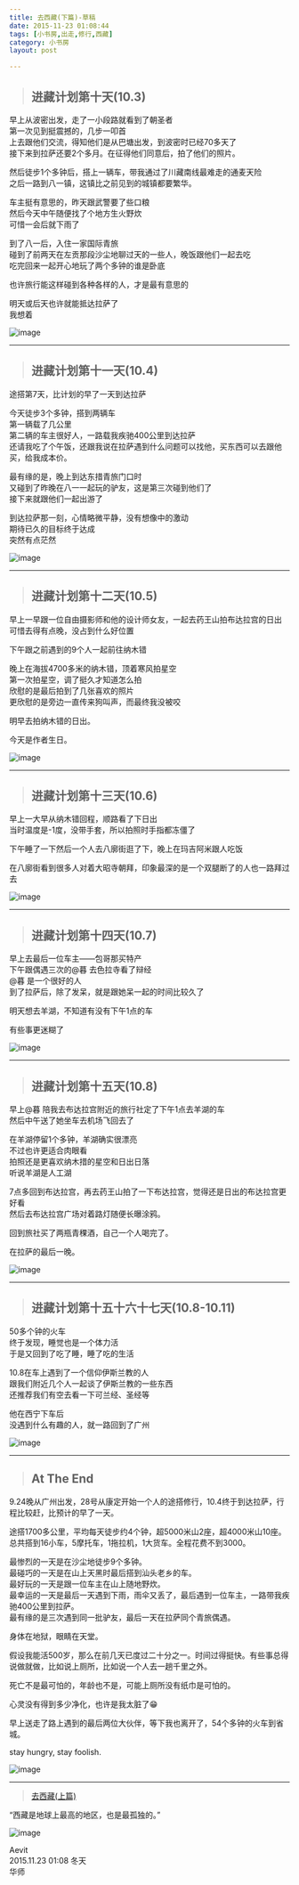 ```yaml
---
title: 去西藏(下篇)-草稿  
date: 2015-11-23 01:08:44  
tags: [小书房,出走,修行,西藏]  
category: 小书房  
layout: post  

---
```


> ## 进藏计划第十天(10.3)

早上从波密出发，走了一小段路就看到了朝圣者  
第一次见到挺震撼的，几步一叩首  
上去跟他们交流，得知他们是从巴塘出发，到波密时已经70多天了  
接下来到拉萨还要2个多月。在征得他们同意后，拍了他们的照片。

<!--more-->

然后徒步1个多钟后，搭上一辆车，带我通过了川藏南线最难走的通麦天险  
之后一路到八一镇，这镇比之前见到的城镇都要繁华。

车主挺有意思的，昨天跟武警要了些口粮  
然后今天中午随便找了个地方生火野炊  
可惜一会后就下雨了

到了八一后，入住一家国际青旅  
碰到了前两天在左贡那段沙尘地聊过天的一些人，晚饭跟他们一起去吃  
吃完回来一起开心地玩了两个多钟的谁是卧底

也许旅行能这样碰到各种各样的人，才是最有意思的

明天或后天也许就能抵达拉萨了  
我想着

![image](http://aevit.qiniudn.com/to_tibet_mi_la_moutain.JPG)

* * *

> ## 进藏计划第十一天(10.4)

途搭第7天，比计划的早了一天到达拉萨

今天徒步3个多钟，搭到两辆车  
第一辆载了几公里  
第二辆的车主很好人，一路载我疾驰400公里到达拉萨  
还请我吃了个午饭，还跟我说在拉萨遇到什么问题可以找他，买东西可以去跟他买，给我成本价。

最有缘的是，晚上到达东措青旅门口时  
又碰到了昨晚在八一一起玩的驴友，这是第三次碰到他们了  
接下来就跟他们一起出游了

到达拉萨那一刻，心情略微平静，没有想像中的激动  
期待已久的目标终于达成  
突然有点茫然

![image](http://aevit.qiniudn.com/to_tibet_dong_cuo.JPG)

* * *

> ## 进藏计划第十二天(10.5)

早上一早跟一位自由摄影师和他的设计师女友，一起去药王山拍布达拉宫的日出  
可惜去得有点晚，没占到什么好位置

下午跟之前遇到的9个人一起前往纳木错

晚上在海拔4700多米的纳木错，顶着寒风拍星空  
第一次拍星空，调了挺久才知道怎么拍  
欣慰的是最后拍到了几张喜欢的照片  
更欣慰的是旁边一直传来狗叫声，而最终我没被咬

明早去拍纳木错的日出。

今天是作者生日。

![image](http://aevit.qiniudn.com/to_tibet_bu_da_la_gong.JPG)

* * *

> ## 进藏计划第十三天(10.6)

早上一大早从纳木错回程，顺路看了下日出  
当时温度是-1度，没带手套，所以拍照时手指都冻僵了

下午睡了一下然后一个人去八廓街逛了下，晚上在玛吉阿米跟人吃饭

在八廓街看到很多人对着大昭寺朝拜，印象最深的是一个双腿断了的人也一路拜过去

![image](http://aevit.qiniudn.com/to_tibet_chao_bai.JPG)

* * *

> ## 进藏计划第十四天(10.7)

早上去最后一位车主——包哥那买特产  
下午跟偶遇三次的@暮 去色拉寺看了辩经  
@暮 是一个很好的人  
到了拉萨后，除了发呆，就是跟她呆一起的时间比较久了

明天想去羊湖，不知道有没有下午1点的车

有些事更迷糊了

![image](http://aevit.qiniudn.com/to_tibet_se_la_si.JPG)

* * *

> ## 进藏计划第十五天(10.8)

早上@暮 陪我去布达拉宫附近的旅行社定了下午1点去羊湖的车  
然后中午送了她坐车去机场飞回去了

在羊湖停留1个多钟，羊湖确实很漂亮  
不过也许更适合肉眼看  
拍照还是更喜欢纳木措的星空和日出日落  
听说羊湖是人工湖

7点多回到布达拉宫，再去药王山拍了一下布达拉宫，觉得还是日出的布达拉宫更好看  
然后去布达拉宫广场对着路灯随便长曝涂鸦。

回到旅社买了两瓶青稞酒，自己一个人喝完了。

在拉萨的最后一晚。

![image](http://aevit.qiniudn.com/to_tibet_yang_lake.JPG)

* * *

> ## 进藏计划第十五十六十七天(10.8-10.11)

50多个钟的火车  
终于发现，睡觉也是一个体力活  
于是又回到了吃了睡，睡了吃的生活

10.8在车上遇到了一个信仰伊斯兰教的人  
跟我们附近几个人一起谈了伊斯兰教的一些东西  
还推荐我们有空去看一下可兰经、圣经等

他在西宁下车后  
没遇到什么有趣的人，就一路回到了广州

![image](http://aevit.qiniudn.com/to_tibet_bomi.JPG)

* * *

> ## At The End

9.24晚从广州出发，28号从康定开始一个人的途搭修行，10.4终于到达拉萨，行程比较赶，比预计的早了一天。

途搭1700多公里，平均每天徒步约4个钟，超5000米山2座，超4000米山10座。总共搭到16小车，5摩托车，1拖拉机，1大货车。全程花费不到3000。

最惨烈的一天是在沙尘地徒步9个多钟。  
最碰巧的一天是在山上天黑时最后搭到汕头老乡的车。  
最好玩的一天是跟一位车主在山上随地野炊。  
最幸运的一天是最后一天遇到下雨，雨伞又丢了，最后遇到一位车主，一路带我疾驰400公里到拉萨。  
最有缘的是三次遇到同一批驴友，最后一天在拉萨同个青旅偶遇。

身体在地狱，眼睛在天堂。

假设我能活500岁，那么在前几天已度过二十分之一。时间过得挺快。有些事总得说做就做，比如说上厕所，比如说一个人去一趟千里之外。

死亡不是最可怕的，年龄也不是，可能上厕所没有纸巾是可怕的。

心灵没有得到多少净化，也许是我太脏了😁

早上送走了路上遇到的最后两位大伙伴，等下我也离开了，54个多钟的火车到省城。

stay hungry, stay foolish.

![image](http://aevit.qiniudn.com/to_tibet_sky_xiaoxiao.JPG)

* * *

> [去西藏(上篇)](/2015/11/23/to-tibet-one/)

“西藏是地球上最高的地区，也是最孤独的。”

![image](http://aevit.qiniudn.com/seven-years-in-tibet_0.png)

Aevit  
2015.11.23 01:08 冬天  
华师